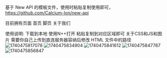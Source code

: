 基于 New API 的模板文件，使用时粘贴复制使用即可，
https://github.com/Calcium-Ion/new-api

目前拥有页面  首页  脚页 关于我们

使用说明:
        下载到本地  使用N++打开 粘贴复制到对应区域即可
        关于CSS和JS和图片 需要你自己上传到直连服务器容纳后修改 HTML 文件中的路径
![1740475817078](https://github.com/user-attachments/assets/a37d537c-9fd8-4eab-b560-c6ef1eb6d235)
![1740475834904](https://github.com/user-attachments/assets/0eaa29ee-add0-4dce-b10c-fb21cc021ac7)
![1740475841612](https://github.com/user-attachments/assets/eed32588-1295-49d4-ac37-b29e51da906d)
![1740475847767](https://github.com/user-attachments/assets/041e342d-08ec-4ea4-8106-bbc9b02b2cc0)
![1740475856847](https://github.com/user-attachments/assets/a8ce283b-0304-4de2-bdea-1a9b7b7e3ae4)

